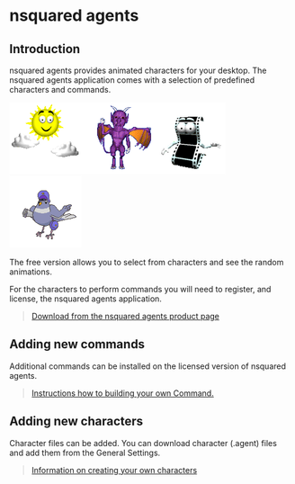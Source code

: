 # nsquared agents

## Introduction

nsquared agents provides animated characters for your desktop. The nsquared agents application comes with a selection of predefined characters and commands.

![nsquared agents image](./Docs/images/weather.png)![nsquared agents image](./Docs/images/imp.png)![nsquared agents image](./Docs/images/movie.png)![nsquared agents image](./Docs/images/pigeon.png)

The free version allows you to select from characters and see the random animations.

For the characters to perform commands you will need to register, and license, the nsquared agents application.

> [Download from the nsquared agents product page](https://nsquared.com.au/products/agents)

## Adding new commands

Additional commands can be installed on the licensed version of nsquared agents.

> [Instructions how to building your own Command.](./Docs/Commands/Building%20a%20Simple%20Command)

## Adding new characters

Character files can be added. You can download character (.agent) files and add them from the General Settings.
  
> [Information on creating your own characters](./Docs/Characters/Creating%20a%20Simple%20Character)

